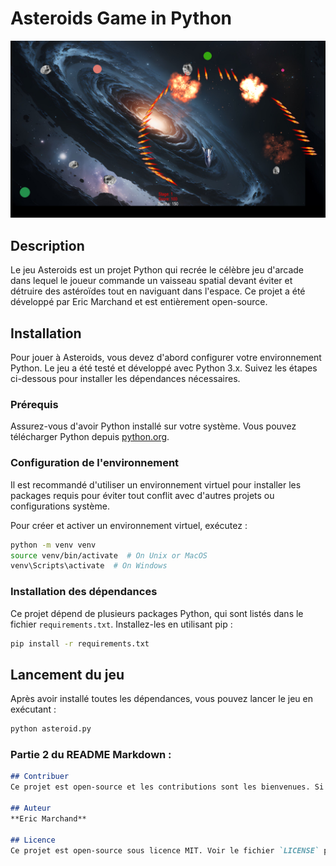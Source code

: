 # Asteroids Game in Python

![Asteroids Game](demo.png)

## Description
Le jeu Asteroids est un projet Python qui recrée le célèbre jeu d'arcade dans lequel le joueur commande un vaisseau spatial devant éviter et détruire des astéroïdes tout en naviguant dans l'espace. Ce projet a été développé par Eric Marchand et est entièrement open-source.

## Installation
Pour jouer à Asteroids, vous devez d'abord configurer votre environnement Python. Le jeu a été testé et développé avec Python 3.x. Suivez les étapes ci-dessous pour installer les dépendances nécessaires.

### Prérequis
Assurez-vous d'avoir Python installé sur votre système. Vous pouvez télécharger Python depuis [python.org](https://www.python.org/downloads/).

### Configuration de l'environnement
Il est recommandé d'utiliser un environnement virtuel pour installer les packages requis pour éviter tout conflit avec d'autres projets ou configurations système.

Pour créer et activer un environnement virtuel, exécutez :
```bash
python -m venv venv
source venv/bin/activate  # On Unix or MacOS
venv\Scripts\activate  # On Windows
```
### Installation des dépendances
Ce projet dépend de plusieurs packages Python, qui sont listés dans le fichier `requirements.txt`. Installez-les en utilisant pip :
```bash
pip install -r requirements.txt
```
## Lancement du jeu
Après avoir installé toutes les dépendances, vous pouvez lancer le jeu en exécutant :
```bash
python asteroid.py
```
### Partie 2 du README Markdown :
```markdown
## Contribuer
Ce projet est open-source et les contributions sont les bienvenues. Si vous souhaitez contribuer au projet, vous pouvez forker le dépôt, apporter vos modifications et soumettre une pull request.

## Auteur
**Eric Marchand**

## Licence
Ce projet est open-source sous licence MIT. Voir le fichier `LICENSE` pour plus de détails.

